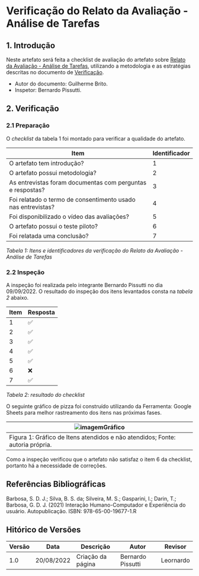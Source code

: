 # Verificação do Relato da Avaliação - Análise de Tarefas

## 1. Introdução

Neste artefato será feita a checklist de avaliação do artefato sobre
[Relato da Avaliação - Análise de Tarefas](/nivel1/entrevista_analise_tarefas.md),
utilizando a metodologia e as estratégias descritas no documento de [Verificação](/analise/verif_principal.md).

- Autor do documento: Guilherme Brito.
- Inspetor: Bernardo Pissutti.

## 2. Verificação

### 2.1 Preparação

O _checklist_ da tabela 1 foi montado para verificar a qualidade do artefato.

| Item                                                         | Identificador |
| ------------------------------------------------------------ | ------------- |
| O artefato tem introdução?                                   | 1             |
| O artefato possui metodologia?                               | 2             |
| As entrevistas foram documentas com perguntas e respostas?   | 3             |
| Foi relatado o termo de consentimento usado nas entrevistas? | 4             |
| Foi disponibilizado o vídeo das avaliações?                  | 5             |
| O artefato possui o teste piloto?                            | 6             |
| Foi relatada uma conclusão?                                  | 7             |

_Tabela 1: Itens e identificadores da verificação do Relato da Avaliação - Análise de Tarefas_

### 2.2 Inspeção

A inspeção foi realizada pelo integrante Bernardo Pissutti no dia 09/09/2022.
O resultado do inspeção dos itens levantados consta na _tabela 2_ abaixo.

| Item | Resposta |
| ---- | -------- |
| 1    | ✅       |
| 2    | ✅       |
| 3    | ✅       |
| 4    | ✅       |
| 5    | ✅       |
| 6    | ❌       |
| 7    | ✅       |

_Tabela 2: resultado do checklist_

O seguinte gráfico de pizza foi construído utilizando da Ferramenta:
Google Sheets para melhor rastreamento dos itens nas próximas fases.

| ![imagemGráfico](../../_media/grafico_perfildeusuario.png)                    |
| ----------------------------------------------------------------------------- |
| Figura 1: Gráfico de Itens atendidos e não atendidos; Fonte: autoria própria. |

Como a inspeção verificou que o artefato não satisfaz o item 6 da checklist, portanto há a necessidade de correções.

## Referências Bibliográficas

Barbosa, S. D. J.; Silva, B. S. da; Silveira, M. S.; Gasparini, I.; Darin, T.; Barbosa, G. D. J. (2021) Interação Humano-Computador
e Experiência do usuário. Autopublicação. ISBN: 978-65-00-19677-1.R

## Hitórico de Versões

| Versão | Data       | Descrição         | Autor             | Revisor   |
| ------ | ---------- | ----------------- | ----------------- | --------- |
| 1.0    | 20/08/2022 | Criação da página | Bernardo Pissutti | Leornardo |
